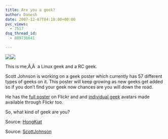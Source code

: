 ```yaml
---
title: Are you a geek?
author: Danesh
date: 2007-12-07T04:10:00+00:00
pvc_views:
  - 7517
dsq_thread_id:
  - 889736641

---
```

![][1]![][2]

This is me,Ã‚Â  a Linux geek and a RC geek.

Scott Johnson is working on a geek poster which currently has 57 different types of geeks on it. This poster will keep growing as new geeks get added so if you don&#8217;t find your geek now chances are you will down the road.

He has the [full poster][3] on Flickr and and [individual geek][4] avatars made available through Flickr too.

So, what kind of geek are you?

Source: [HongKiat][5]

Source: [ScottJohnson][4]

 [1]: http://img100.imageshack.us/img100/7033/1143705079b858f266a1pb5.jpg
 [2]: http://img100.imageshack.us/img100/6368/145999250908ae309755kv2.jpg
 [3]: http://www.flickr.com/photo_zoom.gne?id=2086153791&context=set-72157601200807582&size=l
 [4]: http://www.flickr.com/photos/scottjohnson/sets/72157601200807582/
 [5]: http://www.hongkiat.com/blog/which-type-of-geek-are-you/